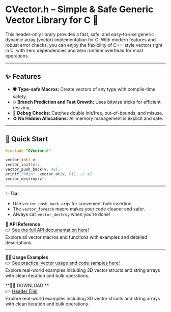 # CVector.h – Simple & Safe Generic Vector Library for C 🚀

This header-only library provides a fast, safe, and easy-to-use generic dynamic array (vector) implementation for C. With modern features and robust error checks, you can enjoy the flexibility of C++-style vectors right in C, with zero dependencies and zero runtime overhead for most operations.

---

## ✨ Features

- 🛡️ **Type-safe Macros:** Create vectors of any type with compile-time safety.
- 🔥 **Branch Prediction and Fast Growth:** Uses bitwise tricks for efficient resizing.
- 🧩 **Debug Checks:** Catches double init/free, out-of-bounds, and misuse.
- ♻️ **No Hidden Allocations:** All memory management is explicit and safe.
---

## 🚀 Quick Start

```c
#include "CVector.h"

vector(int) v;
vector_init(v);
vector_push_back(v, 42);
printf("%d\n", vector_at(v, 0)); // 42
vector_destroy(v);
```

---



✨ **Tip:**  
- Use `vector_push_back_args` for convenient bulk insertion.
- The `vector_foreach` macro makes your code cleaner and safer.
- Always call `vector_destroy` when you're done!

**📖 API Reference**  
👉 [See the full API documentation here!](API.md)  
Explore all vector macros and functions with examples and detailed descriptions.

---

**🧑‍💻 Usage Examples**  
👉 [See practical vector usage and code samples here!](EXAMPLE.md)  
Explore real-world examples including 3D vector structs and string arrays with clean iteration and bulk operations.


**🧑‍💻 DOWNLOAD **  
👉 [Header File!](src/CVector.h)  
Explore real-world examples including 3D vector structs and string arrays with clean iteration and bulk operations.
